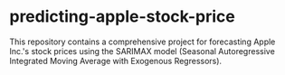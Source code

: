 # predicting-apple-stock-price
This repository contains a comprehensive project for forecasting Apple Inc.'s stock prices using the SARIMAX model (Seasonal Autoregressive Integrated Moving Average with Exogenous Regressors).
